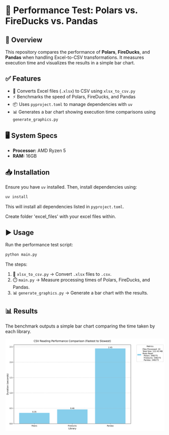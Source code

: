 # 🚀 Performance Test: Polars vs. FireDucks vs. Pandas

## 📌 Overview
This repository compares the performance of **Polars**, **FireDucks**, and **Pandas** when handling Excel-to-CSV transformations. It measures execution time and visualizes the results in a simple bar chart.

## ✅ Features
- 🔄 Converts Excel files (`.xlsx`) to CSV using `xlsx_to_csv.py`
- ⚡ Benchmarks the speed of Polars, FireDucks, and Pandas
- 📦 Uses `pyproject.toml` to manage dependencies with `uv`
- 📊 Generates a bar chart showing execution time comparisons using `generate_graphics.py`

## 🖥️ System Specs
- **Processor:** AMD Ryzen 5
- **RAM:** 16GB

## 📥 Installation
Ensure you have `uv` installed. Then, install dependencies using:
```bash
uv install
```
This will install all dependencies listed in `pyproject.toml`.

Create folder 'excel_files' with your excel files within.

## ▶️ Usage
Run the performance test script:
```bash
python main.py
```
The steps:
1. 🔄 `xlsx_to_csv.py` -> Convert `.xlsx` files to `.csv`.
2. ⏱️ `main.py` -> Measure processing times of Polars, FireDucks, and Pandas.
3. 📊 `generate_graphics.py` -> Generate a bar chart with the results.

## 📊 Results
The benchmark outputs a simple bar chart comparing the time taken by each library.

![Performance Chart](performance_chart.png)
